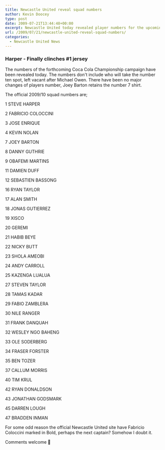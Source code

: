 ```yaml
---
title: Newcastle United reveal squad numbers
author: Kevin Doocey
type: post
date: 2009-07-21T13:44:48+00:00
excerpt: Newcastle United today revealed player numbers for the upcoming Coca Cola Championship campaign.
url: /2009/07/21/newcastle-united-reveal-squad-numbers/
categories:
  - Newcastle United News
---
```


### Harper - Finally clinches #1 jersey

The numbers of the forthcoming Coca Cola Championship campaign have been revealed today. The numbers don't include who will take the number ten spot, left vacant after Michael Owen. There have been no major changes of players number, Joey Barton retains the number 7 shirt.

The official 2009/10 squad numbers are;

1 STEVE HARPER

2 FABRICIO COLOCCINI

3 JOSE ENRIQUE

4 KEVIN NOLAN

7 JOEY BARTON

8 DANNY GUTHRIE

9 OBAFEMI MARTINS

11 DAMIEN DUFF

12 SEBASTIEN BASSONG

16 RYAN TAYLOR

17 ALAN SMITH

18 JONAS GUTIERREZ

19 XISCO

20 GEREMI

21 HABIB BEYE

22 NICKY BUTT

23 SHOLA AMEOBI

24 ANDY CARROLL

25 KAZENGA LUALUA

27 STEVEN TAYLOR

28 TAMAS KADAR

29 FABIO ZAMBLERA

30 NILE RANGER

31 FRANK DANQUAH

32 WESLEY NGO BAHENG

33 OLE SODERBERG

34 FRASER FORSTER

35 BEN TOZER

37 CALLUM MORRIS

40 TIM KRUL

42 RYAN DONALDSON

43 JONATHAN GODSMARK

45 DARREN LOUGH

47 BRADDEN INMAN

For some odd reason the official Newcastle United site have Fabricio Coloccini marked in Bold, perhaps the next captain? Somehow I doubt it.

Comments welcome 🙂
